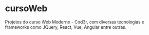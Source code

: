 # cursoWeb
Projetos do curso Web Moderno - Cod3r, com diversas tecnologias e frameworks como JQuery, React, Vue, Angular entre outras.
